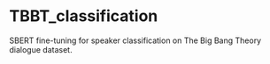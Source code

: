 # TBBT_classification
SBERT fine-tuning for speaker classification on The Big Bang Theory dialogue dataset.
